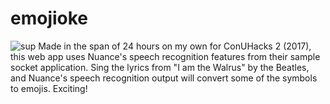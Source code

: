# emojioke
![sup](https://i.imgur.com/sQhRFMs.png)
Made in the span of 24 hours on my own for ConUHacks 2 (2017), this web app uses Nuance's speech recognition features from their sample socket application. Sing the lyrics from "I am the Walrus" by the Beatles, and Nuance's speech recognition output will convert some of the symbols to emojis. Exciting!
